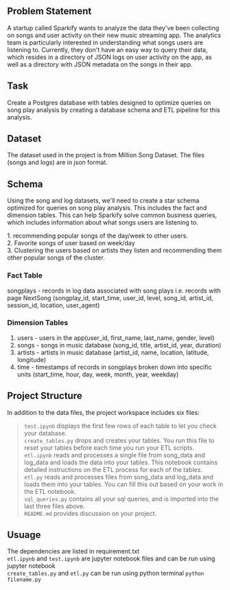 ## Problem Statement
A startup called Sparkify wants to analyze the data they've been collecting on songs and user activity on their new music streaming app. The analytics team is particularly interested in understanding what songs users are listening to. Currently, they don't have an easy way to query their data, which resides in a directory of JSON logs on user activity on the app, as well as a directory with JSON metadata on the songs in their app.

## Task
Create a Postgres database with tables designed to optimize queries on song play analysis by creating a database schema and ETL pipeline for this analysis.

## Dataset
The dataset used in the project is from Million Song Dataset. The files (songs and logs) are in json format.

## Schema
<p> Using the song and log datasets, we'll need to create a star schema optimized for queries on song play analysis. This includes the fact and dimension tables. This can help Sparkify solve common business queries, which includes information about what songs users are listening to.</p>
1. recommending popular songs of the day/week to other users.<br/>
2. Favorite songs of user based on week/day <br/>
3. Clustering the users based on artists they listen and recommending them other popular songs of the cluster.<br/>

### Fact Table
songplays - records in log data associated with song plays i.e. records with page NextSong (songplay_id, start_time, user_id, level, song_id, artist_id, session_id, location, user_agent)

### Dimension Tables
1. users - users in the app(user_id, first_name, last_name, gender, level)
2. songs - songs in music database (song_id, title, artist_id, year, duration)
3. artists - artists in music database (artist_id, name, location, latitude, longitude)
4. time - timestamps of records in songplays broken down into specific units (start_time, hour, day, week, month, year, weekday)

## Project Structure
In addition to the data files, the project workspace includes six files:

> `test.ipynb` displays the first few rows of each table to let you check your database.</br>
> `create_tables.py` drops and creates your tables. You run this file to reset your tables before each time you run your ETL scripts.<br/>
> `etl.ipynb` reads and processes a single file from song_data and log_data and loads the data into your tables. This notebook contains detailed instructions on the ETL process for each of the tables.<br/>
> `etl.py` reads and processes files from song_data and log_data and loads them into your tables. You can fill this out based on your work in the ETL notebook.<br/>
> `sql_queries.py` contains all your sql queries, and is imported into the last three files above.<br/>
> `README.md` provides discussion on your project.<br/>

## Usuage
The dependencies are listed in requirement.txt<br/>
`etl.ipynb` and `test.ipynb` are jupyter notebook files and can be run using jupyter notebook<br/>
`create_tables.py` and `etl.py` can be run using python terminal `python filename.py`<br/>
